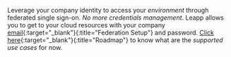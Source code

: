 Leverage your company identity to access your *environment* through federated single sign-on.
*No more credentials management*.
Leapp allows you to get to your cloud resources with your company [email](https://github.com/Noovolari/leapp/blob/master/.github/tutorials/G_SUITE_FEDERATION_SETUP.md){:target="_blank"}{:title="Federation Setup"} and password.
[Click here](https://github.com/Noovolari/leapp#what-does-it-support-now){:target="_blank"}{:title="Roadmap"} to know what are the *supported use cases* for now.
